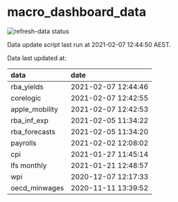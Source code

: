 
<!-- README.md is generated from README.Rmd. Please edit that file -->

# macro\_dashboard\_data

<!-- badges: start -->

![refresh-data
status](https://github.com/MattCowgill/macro_dashboard_data/workflows/refresh-data/badge.svg)

<!-- badges: end -->

Data update script last run at 2021-02-07 12:44:50 AEST.

Data last updated at:

| data            | date                |
| :-------------- | :------------------ |
| rba\_yields     | 2021-02-07 12:44:46 |
| corelogic       | 2021-02-07 12:42:55 |
| apple\_mobility | 2021-02-07 12:42:53 |
| rba\_inf\_exp   | 2021-02-05 11:34:22 |
| rba\_forecasts  | 2021-02-05 11:34:20 |
| payrolls        | 2021-02-02 12:08:02 |
| cpi             | 2021-01-27 11:45:14 |
| lfs monthly     | 2021-01-21 12:48:57 |
| wpi             | 2020-12-07 12:17:33 |
| oecd\_minwages  | 2020-11-11 13:39:52 |

